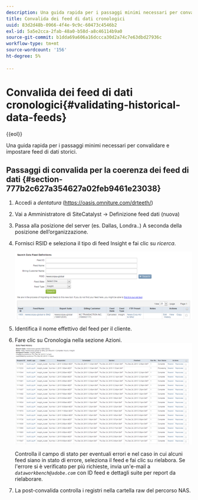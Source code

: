 ```yaml
---
description: Una guida rapida per i passaggi minimi necessari per convalidare e impostare feed di dati storici.
title: Convalida dei feed di dati cronologici
uuid: 83d2d48b-0966-4f4e-9c9c-60473c4546b2
exl-id: 5a5e2cca-2fab-48a0-b58d-a8c46114b9a0
source-git-commit: b1dda69a606a16dccca30d2a74c7e63dbd27936c
workflow-type: tm+mt
source-wordcount: '156'
ht-degree: 5%

---
```


# Convalida dei feed di dati cronologici{#validating-historical-data-feeds}

{{eol}}

Una guida rapida per i passaggi minimi necessari per convalidare e impostare feed di dati storici.

## Passaggi di convalida per la coerenza dei feed di dati {#section-777b2c627a354627a02feb9461e23038}

1. Accedi a *dentatura* (https://oasis.omniture.com/drteeth/)
1. Vai a Amministratore di SiteCatalyst -> Definizione feed dati (nuova)
1. Passa alla posizione del server (es. Dallas, Londra..) A seconda della posizione dell’organizzazione.
1. Fornisci RSID e seleziona il tipo di feed Insight e fai clic su *ricerca*.

   ![](assets/dwb_impl_historical.png)

1. Identifica il nome effettivo del feed per il cliente.
1. Fare clic su Cronologia nella sezione Azioni. ![](assets/dwb_impl_historical1.png)

   Controlla il campo di stato per eventuali errori e nel caso in cui alcuni feed siano in stato di errore, seleziona il feed e fai clic su rielabora. Se l&#39;errore si è verificato per più richieste, invia un&#39;e-mail a *`dataworkbench@adobe.com`* con ID feed e dettagli suite per report da rielaborare.

1. La post-convalida controlla i registri nella cartella raw del percorso NAS.
